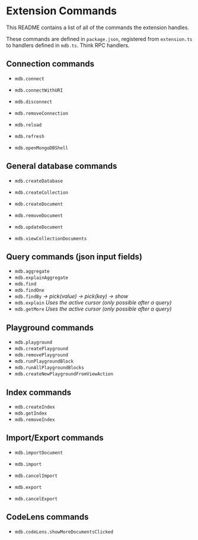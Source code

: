# Extension Commands

This README contains a list of all of the commands the extension handles.

These commands are defined in `package.json`, registered from `extension.ts` to
handlers defined in `mdb.ts`.
Think RPC handlers.

## Connection commands

- `mdb.connect`
- `mdb.connectWithURI`
- `mdb.disconnect`
- `mdb.removeConnection`
- `mdb.reload`
- `mdb.refresh`

- `mdb.openMongoDBShell`

## General database commands

- `mdb.createDatabase`
- `mdb.createCollection`

- `mdb.createDocument`
- `mdb.removeDocument`
- `mdb.updateDocument`

- `mdb.viewCollectionDocuments`

## Query commands (json input fields)

- `mdb.aggregate`
- `mdb.explainAggregate`
- `mdb.find`
- `mdb.findOne`
- `mdb.findBy` _-> pick(value) -> pick(key) -> show_
- `mdb.explain` _Uses the active cursor (only possible after a query)_
- `mdb.getMore` _Uses the active cursor (only possible after a query)_

## Playground commands

- `mdb.playground`
- `mdb.createPlayground`
- `mdb.removePlayground`
- `mdb.runPlaygroundBlock`
- `mdb.runAllPlaygroundBlocks`
- `mdb.createNewPlaygroundFromViewAction`

## Index commands

- `mdb.createIndex`
- `mdb.getIndex`
- `mdb.removeIndex`

## Import/Export commands

- `mdb.importDocument`

- `mdb.import`
- `mdb.cancelImport`
- `mdb.export`
- `mdb.cancelExport`

## CodeLens commands

- `mdb.codeLens.showMoreDocumentsClicked`
